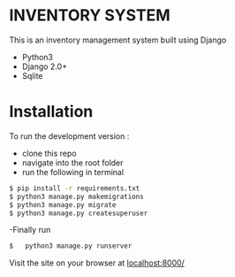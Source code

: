 # INVENTORY SYSTEM

This is an inventory management system built using Django

  - Python3
  - Django 2.0+
  - Sqlite

# Installation
To run the development version :

  - clone this repo
  - navigate into the root folder
  - run the following in terminal
 
 ```sh
$ pip install -r requirements.txt
$ python3 manage.py makemigrations
$ python3 manage.py migrate
$ python3 manage.py createsuperuser
  ```

-Finally run
```sh
$   python3 manage.py runserver
```
Visit the site on your browser at [localhost:8000/](http://localhost:8000/)

